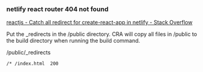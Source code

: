 ###  netlify react router 404 not found


[reactjs - Catch all redirect for create-react-app in netlify - Stack Overflow](https://stackoverflow.com/questions/55990467/catch-all-redirect-for-create-react-app-in-netlify "reactjs - Catch all redirect for create-react-app in netlify - Stack Overflow")


 Put the _redirects in the /public directory. CRA will copy all files in /public to the build directory when running the build command.



/public/_redirects





```
/* /index.html  200
```
